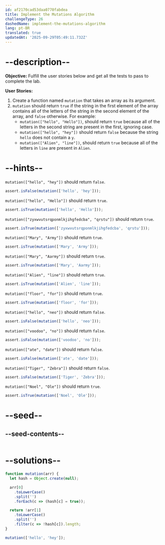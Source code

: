 ```yaml
---
id: af2170cad53daa0770fabdea
title: Implement the Mutations Algorithm
challengeType: 26
dashedName: implement-the-mutations-algorithm
lang: pt-BR
translated: true
updatedAt: '2025-09-29T05:49:11.732Z'
---
```


# --description--

**Objective:** Fulfill the user stories below and get all the tests to pass to complete the lab.

**User Stories:**

1. Create a function named `mutation` that takes an array as its argument.
1. `mutation` should return `true` if the string in the first element of the array contains all of the letters of the string in the second element of the array, and `false` otherwise. For example:
    - `mutation(["hello", "Hello"])`, should return `true` because all of the letters in the second string are present in the first, ignoring case.
    - `mutation(["hello", "hey"])` should return `false` because the string `hello` does not contain a `y`.
    - `mutation(["Alien", "line"])`, should return `true` because all of the letters in `line` are present in `Alien`.

# --hints--

`mutation(["hello", "hey"])` should return `false`.

```js
assert.isFalse(mutation(['hello', 'hey']));
```

`mutation(["hello", "Hello"])` should return `true`.

```js
assert.isTrue(mutation(['hello', 'Hello']));
```

`mutation(["zyxwvutsrqponmlkjihgfedcba", "qrstu"])` should return `true`.

```js
assert.isTrue(mutation(['zyxwvutsrqponmlkjihgfedcba', 'qrstu']));
```

`mutation(["Mary", "Army"])` should return `true`.

```js
assert.isTrue(mutation(['Mary', 'Army']));
```

`mutation(["Mary", "Aarmy"])` should return `true`.

```js
assert.isTrue(mutation(['Mary', 'Aarmy']));
```

`mutation(["Alien", "line"])` should return `true`.

```js
assert.isTrue(mutation(['Alien', 'line']));
```

`mutation(["floor", "for"])` should return `true`.

```js
assert.isTrue(mutation(['floor', 'for']));
```

`mutation(["hello", "neo"])` should return `false`.

```js
assert.isFalse(mutation(['hello', 'neo']));
```

`mutation(["voodoo", "no"])` should return `false`.

```js
assert.isFalse(mutation(['voodoo', 'no']));
```

`mutation(["ate", "date"])` should return `false`.

```js
assert.isFalse(mutation(['ate', 'date']));
```

`mutation(["Tiger", "Zebra"])` should return `false`.

```js
assert.isFalse(mutation(['Tiger', 'Zebra']));
```

`mutation(["Noel", "Ole"])` should return `true`.

```js
assert.isTrue(mutation(['Noel', 'Ole']));
```

# --seed--

## --seed-contents--

```js
```

# --solutions--

```js
function mutation(arr) {
  let hash = Object.create(null);

  arr[0]
    .toLowerCase()
    .split('')
    .forEach(c => (hash[c] = true));

  return !arr[1]
    .toLowerCase()
    .split('')
    .filter(c => !hash[c]).length;
}

mutation(['hello', 'hey']);
```
